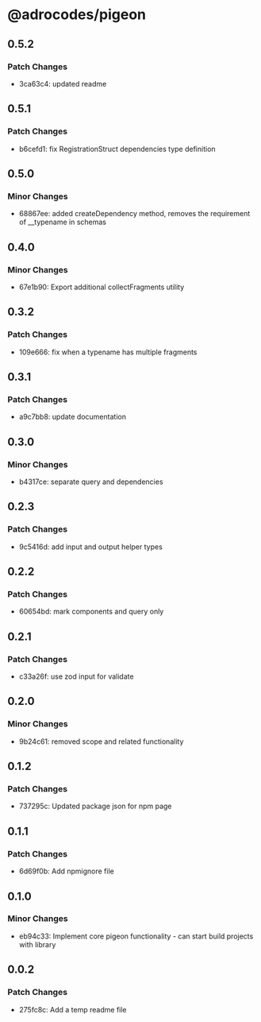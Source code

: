 # @adrocodes/pigeon

## 0.5.2

### Patch Changes

- 3ca63c4: updated readme

## 0.5.1

### Patch Changes

- b6cefd1: fix RegistrationStruct dependencies type definition

## 0.5.0

### Minor Changes

- 68867ee: added createDependency method, removes the requirement of \_\_typename in schemas

## 0.4.0

### Minor Changes

- 67e1b90: Export additional collectFragments utility

## 0.3.2

### Patch Changes

- 109e666: fix when a typename has multiple fragments

## 0.3.1

### Patch Changes

- a9c7bb8: update documentation

## 0.3.0

### Minor Changes

- b4317ce: separate query and dependencies

## 0.2.3

### Patch Changes

- 9c5416d: add input and output helper types

## 0.2.2

### Patch Changes

- 60654bd: mark components and query only

## 0.2.1

### Patch Changes

- c33a26f: use zod input for validate

## 0.2.0

### Minor Changes

- 9b24c61: removed scope and related functionality

## 0.1.2

### Patch Changes

- 737295c: Updated package json for npm page

## 0.1.1

### Patch Changes

- 6d69f0b: Add npmignore file

## 0.1.0

### Minor Changes

- eb94c33: Implement core pigeon functionality - can start build projects with library

## 0.0.2

### Patch Changes

- 275fc8c: Add a temp readme file
